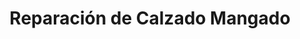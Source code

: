 ---
title: "Reparación de Calzado Mangado"
url: /pamplona-iruna/reparacion-de-calzado-mangado/
shop: zapatos
---